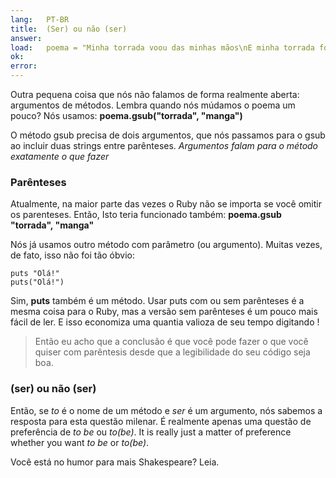 ```yaml
---
lang:   PT-BR
title:  (Ser) ou não (ser)
answer:
load:   poema = "Minha torrada voou das minhas mãos\nE minha torrada foi para a lua.\nYada yada yada\n"
ok:
error:  
---
```


Outra pequena coisa que nós não falamos de forma realmente aberta: argumentos de métodos.
Lembra quando nós múdamos o poema um pouco? Nós usamos:
__poema.gsub("torrada", "manga")__

O método gsub precisa de dois argumentos, que nós passamos para o gsub ao incluir duas strings
entre parênteses. _Argumentos falam para o método exatamente o que fazer_

### Parênteses
Atualmente, na maior parte das vezes o Ruby não se importa se você omitir os parenteses. Então, Isto
teria funcionado também:
__poema.gsub "torrada", "manga"__

Nós já usamos outro método com parâmetro (ou argumento). Muitas vezes, de fato, isso não foi tão óbvio:

    puts "Olá!"
    puts("Olá!")

Sim, __puts__ também é um método. Usar puts com ou sem parênteses é a mesma coisa para o Ruby, mas a versão
sem parênteses é um pouco mais fácil de ler. E isso economiza uma quantia valioza de seu tempo digitando !

> Então eu acho que a conclusão é que você pode fazer o que você quiser com parêntesis desde que
> a legibilidade do seu código seja boa.

### (ser) ou não (ser)
Então, se _to_ é o nome de um método e _ser_ é um argumento, nós sabemos a resposta para esta questão milenar.
É realmente apenas uma questão de preferência de _to be_ ou _to(be)_.
It is really just a matter of preference whether you want _to be_ or _to(be)_.

Você está no humor para mais Shakespeare? Leia.
